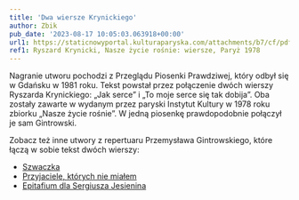 ```yaml
---
title: 'Dwa wiersze Krynickiego'
author: Zbik
pub_date: '2023-08-17 10:05:03.063918+00:00'
url1: https://staticnowyportal.kulturaparyska.com/attachments/b7/cf/pdf-607843f6c8164.pdf
ref1: Ryszard Krynicki, Nasze życie rośnie: wiersze, Paryż 1978
---
```


Nagranie utworu pochodzi z Przeglądu Piosenki Prawdziwej, który odbył się w Gdańsku w 1981 roku. Tekst powstał przez połączenie dwóch wierszy Ryszarda Krynickiego: „Jak serce” i „To moje serce się tak dobija”. Oba zostały zawarte w wydanym przez paryski Instytut Kultury w 1978 roku zbiorku „Nasze życie rośnie”. W jedną piosenkę prawdopodobnie połączył je sam Gintrowski.

Zobacz też inne utwory z repertuaru Przemysława Gintrowskiego, które łączą w sobie tekst dwóch wierszy:

- [Szwaczka](https://piosenkaztekstem.pl/opracowanie/przemyslaw\-gintrowski\-szwaczka/)
 - [Przyjaciele, których nie miałem](https://piosenkaztekstem.pl/opracowanie/przemyslaw\-gintrowski\-przyjaciele\-ktorych\-nie\-mialem/)
 - [Epitafium dla Sergiusza Jesienina](https://piosenkaztekstem.pl/opracowanie/trio\-kaczmarski\-gintrowski\-lapinski\-epitafium\-dla\-sergiusza\-jesienina/)